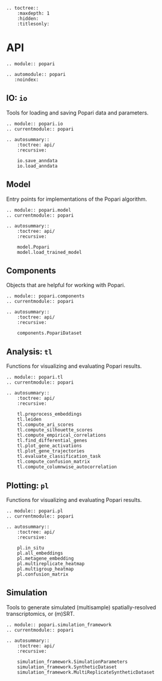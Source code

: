 ```{eval-rst}
.. toctree::
    :maxdepth: 1
    :hidden:
    :titlesonly:

```

# API

```{eval-rst}
.. module:: popari

.. automodule:: popari
   :noindex:
```

## IO: `io`

Tools for loading and saving Popari data and parameters.

```{eval-rst}
.. module:: popari.io
.. currentmodule:: popari

.. autosummary::
    :toctree: api/
    :recursive:

    io.save_anndata
    io.load_anndata
```

## Model

Entry points for implementations of the Popari algorithm.

```{eval-rst}
.. module:: popari.model
.. currentmodule:: popari

.. autosummary::
    :toctree: api/
    :recursive:

    model.Popari
    model.load_trained_model
```

## Components

Objects that are helpful for working with Popari.

```{eval-rst}
.. module:: popari.components
.. currentmodule:: popari

.. autosummary::
    :toctree: api/
    :recursive:

    components.PopariDataset
```

## Analysis: `tl`

Functions for visualizing and evaluating Popari results.

```{eval-rst}
.. module:: popari.tl
.. currentmodule:: popari

.. autosummary::
    :toctree: api/
    :recursive:

    tl.preprocess_embeddings
    tl.leiden
    tl.compute_ari_scores
    tl.compute_silhouette_scores
    tl.compute_empirical_correlations
    tl.find_differential_genes
    tl.plot_gene_activations
    tl.plot_gene_trajectories
    tl.evaluate_classification_task
    tl.compute_confusion_matrix
    tl.compute_columnwise_autocorrelation
```

## Plotting: `pl`

Functions for visualizing and evaluating Popari results.

```{eval-rst}
.. module:: popari.pl
.. currentmodule:: popari

.. autosummary::
    :toctree: api/
    :recursive:

    pl.in_situ
    pl.all_embeddings
    pl.metagene_embedding
    pl.multireplicate_heatmap
    pl.multigroup_heatmap
    pl.confusion_matrix
```

## Simulation

Tools to generate simulated (multisample) spatially-resolved transcriptomics, or (m)SRT.

```{eval-rst}
.. module:: popari.simulation_framework
.. currentmodule:: popari

.. autosummary::
    :toctree: api/
    :recursive:

    simulation_framework.SimulationParameters
    simulation_framework.SyntheticDataset
    simulation_framework.MultiReplicateSyntheticDataset
```
